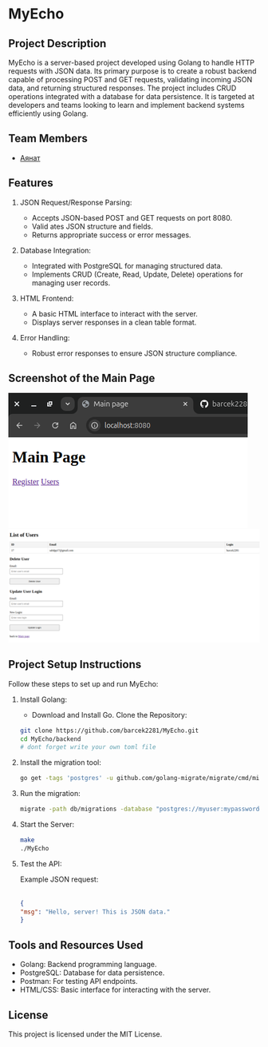 # MyEcho
## Project Description
MyEcho is a server-based project developed using Golang to handle HTTP requests with JSON data. Its primary purpose is to create a robust backend capable of processing POST and GET requests, validating incoming JSON data, and returning structured responses. The project includes CRUD operations integrated with a database for data persistence. It is targeted at developers and teams looking to learn and implement backend systems efficiently using Golang.

## Team Members
* <a href="https://github.com/barcek2281">Аянат</a>

## Features
1. JSON Request/Response Parsing:
    * Accepts JSON-based POST and GET requests on port 8080.
    * Valid ates JSON structure and fields.
    * Returns appropriate success or error messages.
2. Database Integration:

    * Integrated with PostgreSQL for managing structured data.
    * Implements CRUD (Create, Read, Update, Delete) operations for managing user records.
3. HTML Frontend:

    * A basic HTML interface to interact with the server.
    * Displays server responses in a clean table format.
4. Error Handling:
    * Robust error responses to ensure JSON structure compliance.
## Screenshot of the Main Page
<img src="./backend/static/image/image.png" alt="main page">
<img src="./backend/static/image/image copy.png" alt="users page">

## Project Setup Instructions
Follow these steps to set up and run MyEcho:

1. Install Golang:
    * Download and Install Go.
Clone the Repository:

    ```bash
    git clone https://github.com/barcek2281/MyEcho.git
    cd MyEcho/backend
    # dont forget write your own toml file
    ```

2. Install the migration tool:  
    ```bash
    go get -tags 'postgres' -u github.com/golang-migrate/migrate/cmd/migrate
    ```
3. Run the migration:
    ```bash
    migrate -path db/migrations -database "postgres://myuser:mypassword@localhost:5432/myecho?sslmode=disable" up
    ```
4. Start the Server:
    ```bash
    make
    ./MyEcho
    ```
5. Test the API:

    Example JSON request:
    ```json

    {
    "msg": "Hello, server! This is JSON data."
    }
    ```

## Tools and Resources Used  
* Golang: Backend programming language.
* PostgreSQL: Database for data persistence.
* Postman: For testing API endpoints.
* HTML/CSS: Basic interface for interacting with the server.


## License
This project is licensed under the MIT License.
